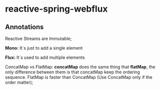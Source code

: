 # reactive-spring-webflux

## Annotations
Reactive Streams are Immutable;

**Mono:** It´s just to add a single element

**Flux:** It´s used to add multiple elements

ConcatMap vs FlatMap: **concatMap** does the same thing that **flatMap**, the only difference between them is that concatMap keep the ordering sequence.
FlatMap is faster than ConcatMap (Use ConcatMap only if the order matter);